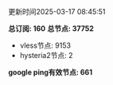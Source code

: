 更新时间2025-03-17 08:45:51

**总订阅: 160**
**总节点: 37752**
- vless节点: 9153
- hysteria2节点: 2

**google ping有效节点: 661**

